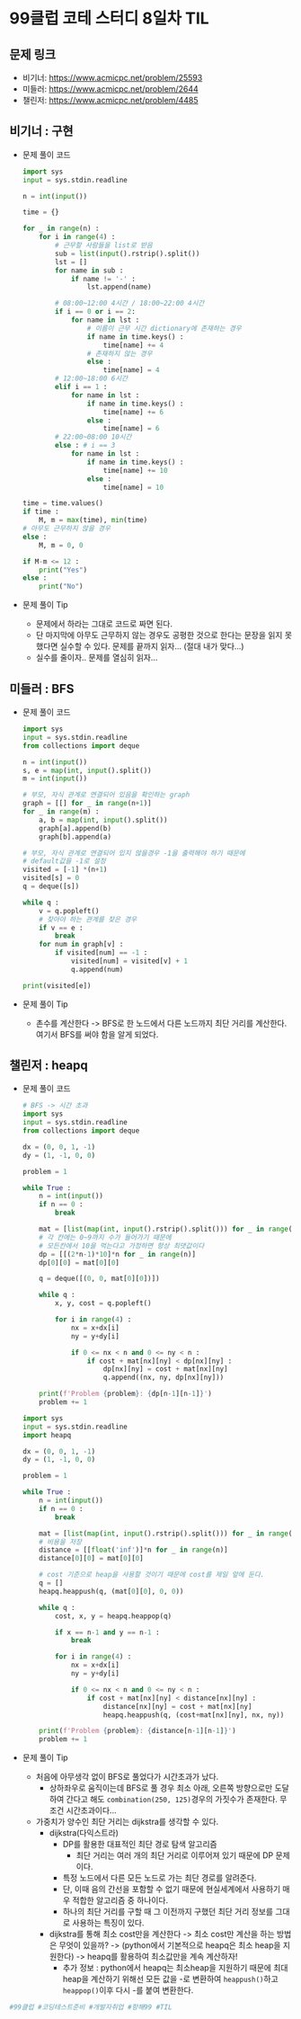 # 99클럽 코테 스터디 8일차 TIL

## 문제 링크
- 비기너: https://www.acmicpc.net/problem/25593
- 미들러: https://www.acmicpc.net/problem/2644
- 챌린저: https://www.acmicpc.net/problem/4485


## 비기너 : 구현

* 문제 풀이 코드

    ```python
    import sys
    input = sys.stdin.readline

    n = int(input())

    time = {}

    for _ in range(n) :
        for i in range(4) :
            # 근무할 사람들을 list로 받음
            sub = list(input().rstrip().split())
            lst = []
            for name in sub :
                if name != '-' :
                    lst.append(name)

            # 08:00~12:00 4시간 / 18:00~22:00 4시간
            if i == 0 or i == 2:
                for name in lst :
                    # 이름이 근무 시간 dictionary에 존재하는 경우
                    if name in time.keys() :
                        time[name] += 4
                    # 존재하지 않는 경우
                    else :
                        time[name] = 4
            # 12:00~18:00 6시간
            elif i == 1 :
                for name in lst :
                    if name in time.keys() :
                        time[name] += 6
                    else :
                        time[name] = 6
            # 22:00~08:00 10시간
            else : # i == 3
                for name in lst :
                    if name in time.keys() :
                        time[name] += 10
                    else :
                        time[name] = 10

    time = time.values()
    if time :
        M, m = max(time), min(time)
    # 아무도 근무하지 않을 경우
    else :
        M, m = 0, 0

    if M-m <= 12 :
        print("Yes")
    else :
        print("No")
    ```

* 문제 풀이 Tip
    * 문제에서 하라는 그대로 코드로 짜면 된다.
    * 단 마지막에 아무도 근무하지 않는 경우도 공평한 것으로 한다는 문장을 
    읽지 못했다면 실수할 수 있다. 문제를 끝까지 읽자... (절대 내가 맞다...)
    * 실수를 줄이자.. 문제를 열심히 읽자...



## 미들러 : BFS

* 문제 풀이 코드

    ```python
    import sys
    input = sys.stdin.readline
    from collections import deque

    n = int(input())
    s, e = map(int, input().split())
    m = int(input())

    # 부모, 자식 관계로 연결되어 있음을 확인하는 graph
    graph = [[] for _ in range(n+1)]
    for _ in range(m) :
        a, b = map(int, input().split())
        graph[a].append(b)
        graph[b].append(a)

    # 부모, 자식 관계로 연결되어 있지 않을경우 -1을 출력해야 하기 때문에
    # default값을 -1로 설정
    visited = [-1] *(n+1)
    visited[s] = 0
    q = deque([s])

    while q :
        v = q.popleft()
        # 찾아야 하는 관계를 찾은 경우
        if v == e :
            break
        for num in graph[v] :
            if visited[num] == -1 :
                visited[num] = visited[v] + 1
                q.append(num)

    print(visited[e])
    ```

* 문제 풀이 Tip
    * 촌수를 계산한다 -> BFS로 한 노드에서 다른 노드까지 최단 거리를 계산한다. 여기서 BFS를 써야 함을 알게 되었다.


## 챌린저 : heapq

* 문제 풀이 코드

    ```python
    # BFS -> 시간 초과
    import sys
    input = sys.stdin.readline
    from collections import deque

    dx = (0, 0, 1, -1)
    dy = (1, -1, 0, 0)

    problem = 1

    while True :
        n = int(input())
        if n == 0 :
            break

        mat = [list(map(int, input().rstrip().split())) for _ in range(n)]
        # 각 칸에는 0~9까지 수가 들어가기 때문에
        # 모든칸에서 10을 먹는다고 가정하면 항상 최댓값이다
        dp = [[(2*n-1)*10]*n for _ in range(n)]
        dp[0][0] = mat[0][0]

        q = deque([(0, 0, mat[0][0])])

        while q :
            x, y, cost = q.popleft()

            for i in range(4) :
                nx = x+dx[i]
                ny = y+dy[i]

                if 0 <= nx < n and 0 <= ny < n :
                    if cost + mat[nx][ny] < dp[nx][ny] :
                        dp[nx][ny] = cost + mat[nx][ny]
                        q.append((nx, ny, dp[nx][ny]))

        print(f'Problem {problem}: {dp[n-1][n-1]}')
        problem += 1
    ```
    ```python
    import sys
    input = sys.stdin.readline
    import heapq

    dx = (0, 0, 1, -1)
    dy = (1, -1, 0, 0)

    problem = 1

    while True :
        n = int(input())
        if n == 0 :
            break

        mat = [list(map(int, input().rstrip().split())) for _ in range(n)]
        # 비용을 저장
        distance = [[float('inf')]*n for _ in range(n)]
        distance[0][0] = mat[0][0]

        # cost 기준으로 heap을 사용할 것이기 때문에 cost를 제일 앞에 둔다.
        q = []
        heapq.heappush(q, (mat[0][0], 0, 0))

        while q :
            cost, x, y = heapq.heappop(q)

            if x == n-1 and y == n-1 :
                break

            for i in range(4) :
                nx = x+dx[i]
                ny = y+dy[i]

                if 0 <= nx < n and 0 <= ny < n :
                    if cost + mat[nx][ny] < distance[nx][ny] :
                        distance[nx][ny] = cost + mat[nx][ny]
                        heapq.heappush(q, (cost+mat[nx][ny], nx, ny))

        print(f'Problem {problem}: {distance[n-1][n-1]}')
        problem += 1
    ```

* 문제 풀이 Tip
    * 처음에 아무생각 없이 BFS로 풀었다가 시간초과가 났다.
        * 상하좌우로 움직이는데 BFS로 풀 경우 최소 아래, 오른쪽 방향으로만 도달하여 간다고 해도 `combination(250, 125)`경우의 가짓수가 존재한다. 무조건 시간초과이다...
    * 가중치가 양수인 최단 거리는 dijkstra를 생각할 수 있다.
        * dijkstra(다익스트라)
            * DP를 활용한 대표적인 최단 경로 탐색 알고리즘
                * 최단 거리는 여러 개의 최단 거리로 이루어져 있기 때문에 DP 문제이다.
            * 특정 노드에서 다른 모든 노드로 가는 최단 경로를 알려준다.
            * 단, 이때 음의 간선을 포함할 수 없기 때문에 <a>현실세계에서 사용하기 매우 적합한 알고리즘 중 하나이다.</a>
            * 하나의 최단 거리를 구할 때 그 이전까지 구했던 최단 거리 정보를 그대로 사용하는 특징이 있다.
        * dijkstra를 통해 최소 cost만을 계산한다 -> 최소 cost만 계산을 하는 방법은 무엇이 있을까? -> (python에서 기본적으로 heapq은 최소 heap을 지원한다) -> heapq를 활용하여 최소값만을 계속 계산하자!
            * 추가 정보 : python에서 heapq는 최소heap을 지원하기 때문에 최대heap을 계산하기 위해선 모든 값을 -로 변환하여 `heappush()`하고 `heappop()`이후 다시 -를 붙여 변환한다.



```python
#99클럽 #코딩테스트준비 #개발자취업 #항해99 #TIL
```